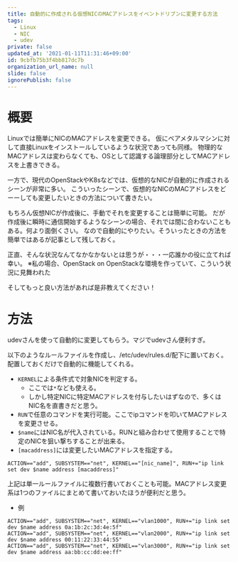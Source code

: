 ```yaml
---
title: 自動的に作成される仮想NICのMACアドレスをイベントドリブンに変更する方法
tags:
  - Linux
  - NIC
  - udev
private: false
updated_at: '2021-01-11T11:31:46+09:00'
id: 9cbfb75b3f4bb817dc7b
organization_url_name: null
slide: false
ignorePublish: false
---
```

# 概要

Linuxでは簡単にNICのMACアドレスを変更できる。
仮にベアメタルマシンに対して直接Linuxをインストールしているような状況であっても同様。
物理的なMACアドレスは変わらなくても、OSとして認識する論理部分としてMACアドレスを上書きできる。

一方で、現代のOpenStackやK8sなどでは、仮想的なNICが自動的に作成されるシーンが非常に多い。
こういったシーンで、仮想的なNICのMACアドレスをどーーしても変更したいときの方法について書きたい。

もちろん仮想NICが作成後に、手動でそれを変更することは簡単に可能。
だが作成後に瞬時に通信開始するようなシーンの場合、それでは間に合わないこともある。何より面倒くさい。
なので自動的にやりたい。そういったときの方法を簡単ではあるが記事として残しておく。

正直、そんな状況なんてなかなかないとは思うが・・・一応誰かの役に立てれば幸い。
※私の場合、OpenStack on OpenStackな環境を作っていて、こういう状況に見舞われた

そしてもっと良い方法があれば是非教えてください！

# 方法

udevさんを使って自動的に変更してもらう。マジでudevさん便利すぎ。

以下のようなルールファイルを作成し、/etc/udev/rules.d/配下に置いておく。配置しておくだけで自動的に機能してくれる。

* `KERNEL`による条件式で対象NICを判定する。
	* ここでは`*`なども使える。
	* しかし特定NICに特定MACアドレスを付与したいはずなので、多くはNIC名を直書きだと思う。
* `RUN`で任意のコマンドを実行可能。ここでipコマンドを叩いてMACアドレスを変更させる。
* `$name`にはNIC名が代入されている。RUNと組み合わせて使用することで特定のNICを狙い撃ちすることが出来る。
* `[macaddress]`には変更したいMACアドレスを指定する。

```
ACTION=="add", SUBSYSTEM=="net", KERNEL=="[nic_name]", RUN+="ip link set dev $name address [macaddress]"
```

上記は単一ルールファイルに複数行書いておくことも可能。MACアドレス変更系は1つのファイルにまとめて書いておいたほうが便利だと思う。

* 例

```/etc/udev/rules.d/75-mac-spoof.rules
ACTION=="add", SUBSYSTEM=="net", KERNEL=="vlan1000", RUN+="ip link set dev $name address 0a:1b:2c:3d:4e:5f"
ACTION=="add", SUBSYSTEM=="net", KERNEL=="vlan2000", RUN+="ip link set dev $name address 00:11:22:33:44:55"
ACTION=="add", SUBSYSTEM=="net", KERNEL=="vlan3000", RUN+="ip link set dev $name address aa:bb:cc:dd:ee:ff"
```
